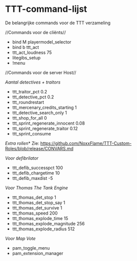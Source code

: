 # TTT-command-lijst

De belangrijke commands voor de TTT verzameling


//Commands voor de cliënts// 

- bind M playermodel_selector
- bind b ttt_act
- ttt_act_loudness 75
- litegibs_setup
- !menu


//Commands voor de server Host//

*Aantal detectives + traitors*
- ttt_traitor_pct 0.2
- ttt_detective_pct 0.2
- ttt_roundrestart
- ttt_mercenary_credits_starting 1
- ttt_detective_search_only 1
- ttt_shop_for_all 0
- ttt_sprint_regenerate_innocent 0.08
- ttt_sprint_regenerate_traitor 0.12
- ttt_sprint_consume

*Extra rollen**
Zie: https://github.com/NoxxFlame/TTT-Custom-Roles/blob/release/CONVARS.md 

*Voor defibrilator*
- ttt_defib_successpct 100
- ttt_defib_chargetime 10
- ttt_defib_maxdist -5

*Voor Thomas The Tank Engine*
- ttt_thomas_det_stop 1
- ttt_thomas_det_stop_say 1
- ttt_thomas_det_survive 1
- ttt_thomas_speed 200
- ttt_thomas_explode_time 15
- ttt_thomas_explode_magnitude 256
- ttt_thomas_explode_radius 512

*Voor Map Vote*
- pam_toggle_menu
- pam_extension_manager
